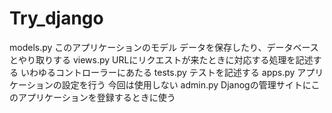 # Try_django
models.py
このアプリケーションのモデル
データを保存したり、データベースとやり取りする
views.py
URLにリクエストが来たときに対応する処理を記述する
いわゆるコントローラーにあたる
tests.py
テストを記述する
apps.py
アプリケーションの設定を行う
今回は使用しない
admin.py
Djanogの管理サイトにこのアプリケーションを登録するときに使う

